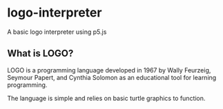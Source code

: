 # logo-interpreter
A basic logo interpreter using p5.js

## What is LOGO?
LOGO is a programming language developed in 1967 by Wally Feurzeig, Seymour Papert, and Cynthia Solomon as an educational tool for learning programming.

The language is simple and relies on basic turtle graphics to function.

